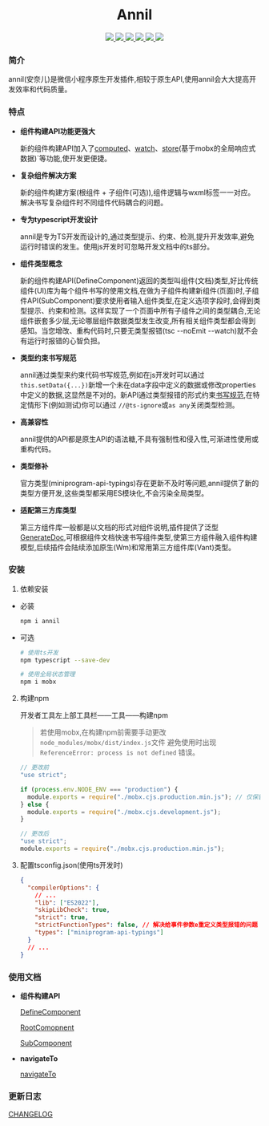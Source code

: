 <h1 align="center">Annil</h1>

<p align="center">
<a href="https://www.npmjs.com/package/annil" >
 <img src="https://img.shields.io/npm/v/annil?style=flat"/>
</a>
<a href="https://github.com/missannil/annil/blob/main/.github/workflows/test.yml" >
 <img src="https://github.com/missannil/annil/actions/workflows/test.yml/badge.svg?branch=miss"/>
 </a>
<a href="https://github.com/missannil/annil/blob/main/.github/workflows/release-please.yml" >
 <img src="https://github.com/missannil/annil/actions/workflows/release-please.yml/badge.svg?branch=main"/>
 </a>
<a href="https://github.com/missannil/annil/blob/main/LICENSE" >
 <img src="https://img.shields.io/github/license/missannil/annil"/>
 </a>
<a href="https://codecov.io/gh/missannil/annil" >
 <img src="https://codecov.io/gh/missannil/annil/graph/badge.svg?token=4CFCHGST79"/>
 </a>
<a href="https://www.npmjs.com/package/annil" >
<img src="https://img.shields.io/npm/dependency-version/annil/dev/typescript"/>
</a>
</p>

### 简介

annil(安奈儿)是微信小程序原生开发插件,相较于原生API,使用annil会大大提高开发效率和代码质量。

### 特点

- **组件构建API功能更强大**

  新的组件构建API加入了[computed](./doc/fields/computed.md)、[watch](./doc/fields/watch.md)、[store](./doc/fields/store.md)(基于mobx的全局响应式数据)`等功能,使开发更便捷。

- **复杂组件解决方案**

  新的组件构建方案(根组件 + 子组件(可选)),组件逻辑与wxml标签一一对应。解决书写复杂组件时不同组件代码耦合的问题。
- **专为typescript开发设计**

  annil是专为TS开发而设计的,通过类型提示、约束、检测,提升开发效率,避免运行时错误的发生。使用js开发时可忽略开发文档中的ts部分。

- **组件类型概念**

  新的组件构建API(DefineComponent)返回的类型叫组件(文档)类型,好比传统组件(UI)库为每个组件书写的使用文档,在做为子组件构建新组件(页面)时,子组件API(SubComponent)要求使用者输入组件类型,在定义选项字段时,会得到类型提示、约束和检测。这样实现了一个页面中所有子组件之间的类型耦合,无论组件嵌套多少层,无论哪层组件数据类型发生改变,所有相关组件类型都会得到感知。当您增改、重构代码时,只要无类型报错(tsc --noEmit --watch)就不会有运行时报错的心智负担。

- **类型约束书写规范**

  annil通过类型来约束代码书写规范,例如在js开发时可以通过`this.setData({...})`新增一个未在data字段中定义的数据或修改properties中定义的数据,这显然是不对的。新API通过类型报错的形式约束[书写规范](./doc/designIdea.md),在特定情形下(例如测试)你可以通过 `//@ts-ignore`或`as any`关闭类型检测。

- **高兼容性**

  annil提供的API都是原生API的语法糖,不具有强制性和侵入性,可渐进性使用或重构代码。

- **类型修补**

  官方类型(miniprogram-api-typings)存在更新不及时等问题,annil提供了新的类型方便开发,这些类型都采用ES模块化,不会污染全局类型。

- **适配第三方库类型**

  第三方组件库一般都是以文档的形式对组件说明,插件提供了泛型[GenerateDoc](./src/types/GenerateDoc.ts),可根据组件文档快速书写组件类型,使第三方组件融入组件构建模型,后续插件会陆续添加原生(Wm)和常用第三方组件库(Vant)类型。

### 安装

1. 依赖安装

- 必装

  ```bash
  npm i annil
  ```

- 可选

  ```bash
  # 使用ts开发
  npm typescript --save-dev
  ```

  ```bash
  # 使用全局状态管理
  npm i mobx
  ```

2. 构建npm

   开发者工具左上部工具栏——工具——构建npm
   > 若使用mobx,在构建npm前需要手动更改`node_modules/mobx/dist/index.js`文件
   > 避免使用时出现 `ReferenceError: process is not defined` 错误。
   ```js
   // 更改前
   "use strict";

   if (process.env.NODE_ENV === "production") {
     module.exports = require("./mobx.cjs.production.min.js"); // 仅保留这行即可
   } else {
     module.exports = require("./mobx.cjs.development.js");
   }
   ```
   ```js
   // 更改后
   "use strict";
   module.exports = require("./mobx.cjs.production.min.js");
   ```

3. 配置tsconfig.json(使用ts开发时)
   ```json
   {
     "compilerOptions": {
       // ...
       "lib": ["ES2022"],
       "skipLibCheck": true,
       "strict": true,
       "strictFunctionTypes": false, // 解决给事件参数e重定义类型报错的问题
       "types": ["miniprogram-api-typings"]
     }
     // ...
   }
   ```

### 使用文档

- **组件构建API**

  [DefineComponent](./doc/api/DefineComponent.md)

  [RootComopnent](./doc/api/RootComopnent.md)

  [SubComponent](./doc/api/SubComponent.md)

- **navigateTo**

  [navigateTo](./doc/api/navigateTo.md)

### 更新日志

[CHANGELOG](./CHANGELOG.md)
